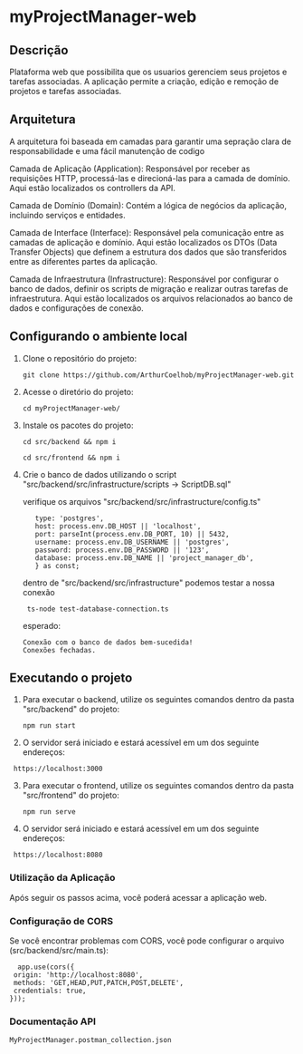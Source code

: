 
# myProjectManager-web
## Descrição

Plataforma web que possibilita que os usuarios gerenciem seus projetos e tarefas associadas.
A aplicação permite a criação, edição e remoção de projetos e tarefas associadas.
## Arquitetura

A arquitetura foi baseada em camadas para garantir uma sepração clara de responsabilidade e uma fácil manutenção de codigo

Camada de Aplicação (Application): Responsável por receber as requisições HTTP, processá-las e direcioná-las para a camada de domínio. Aqui estão localizados os controllers da API.

Camada de Domínio (Domain): Contém a lógica de negócios da aplicação, incluindo serviços e entidades.

Camada de Interface (Interface): Responsável pela comunicação entre as camadas de aplicação e domínio. Aqui estão localizados os DTOs (Data Transfer Objects) que definem a estrutura dos dados que são transferidos entre as diferentes partes da aplicação.

Camada de Infraestrutura (Infrastructure): Responsável por configurar o banco de dados, definir os scripts de migração e realizar outras tarefas de infraestrutura. Aqui estão localizados os arquivos relacionados ao banco de dados e configurações de conexão.
## Configurando o ambiente local

1. Clone o repositório do projeto:

   ```
   git clone https://github.com/ArthurCoelhob/myProjectManager-web.git
   ```

2. Acesse o diretório do projeto:

   ```
   cd myProjectManager-web/
   ```

3. Instale os pacotes do projeto:

   ```
   cd src/backend && npm i
   ```

   ```
   cd src/frontend && npm i
   ```

4. Crie o banco de dados utilizando o script "src/backend/src/infrastructure/scripts -> ScriptDB.sql"

    verifique os arquivos "src/backend/src/infrastructure/config.ts"
     ```export const databaseConfig = {
        type: 'postgres',
        host: process.env.DB_HOST || 'localhost',
        port: parseInt(process.env.DB_PORT, 10) || 5432,
        username: process.env.DB_USERNAME || 'postgres',
        password: process.env.DB_PASSWORD || '123',
        database: process.env.DB_NAME || 'project_manager_db',
        } as const;
    ```
    
    dentro de "src/backend/src/infrastructure" podemos testar a nossa conexão
   ```
    ts-node test-database-connection.ts
   ```
   esperado: 
    ```
    Conexão com o banco de dados bem-sucedida!
    Conexões fechadas.
     ```
## Executando o projeto

1. Para executar o backend, utilize os seguintes comandos dentro da pasta "src/backend" do projeto:

   ```
   npm run start
   ```

2. O servidor será iniciado e estará acessível em um dos seguinte endereços:

  ```
   https://localhost:3000
   ```


3. Para executar o frontend, utilize os seguintes comandos dentro da pasta "src/frontend" do projeto:

   ```
   npm run serve
   ```

4. O servidor será iniciado e estará acessível em um dos seguinte endereços:

  ```
   https://localhost:8080
   ```

### Utilização da Aplicação

Após seguir os passos acima, você poderá acessar a aplicação web.

### Configuração de CORS

Se você encontrar problemas com CORS, você pode configurar o arquivo (src/backend/src/main.ts):

   ```
     app.use(cors({
    origin: 'http://localhost:8080',
    methods: 'GET,HEAD,PUT,PATCH,POST,DELETE',
    credentials: true,
  }));
   ```
### Documentação API
`MyProjectManager.postman_collection.json` 